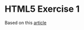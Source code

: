 # HTML5 Exercise 1

Based on this [article](https://www.smashingmagazine.com/2009/08/designing-a-html-5-layout-from-scratch/)

